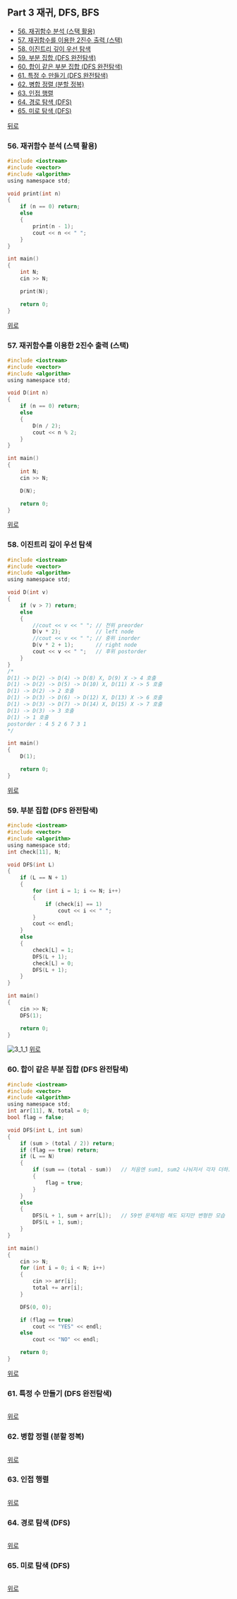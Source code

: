 ## Part 3 재귀, DFS, BFS
* [56. 재귀함수 분석 (스택 활용)](#56-재귀함수-분석-스택-활용)
* [57. 재귀함수를 이용한 2진수 출력 (스택)](#57-재귀함수를-이용한-2진수-출력-스택)
* [58. 이진트리 깊이 우선 탐색](#58-이진트리-깊이-우선-탐색)
* [59. 부분 집합 (DFS 완전탐색)](#59-부분-집합-dfs-완전탐색)
* [60. 합이 같은 부분 집합 (DFS 완전탐색)](#60-합이-같은-부분-집합-dfs-완전탐색)
* [61. 특정 수 만들기 (DFS 완전탐색)](#61-특정-수-만들기-dfs-완전탐색)
* [62. 병합 정렬 (분할 정복)](#62-병합-정렬-분할-정복)
* [63. 인접 행렬](#63-인접-행렬)
* [64. 경로 탐색 (DFS)](#64-경로-탐색-dfs)
* [65. 미로 탐색 (DFS)](#65-미로-탐색-dfs)

[뒤로](https://github.com/hhhan0315/Algorithm)

### 56. 재귀함수 분석 (스택 활용)
```c
#include <iostream>
#include <vector>
#include <algorithm>
using namespace std;

void print(int n)
{
	if (n == 0) return;
	else
	{
		print(n - 1);
		cout << n << " ";
	}
}

int main()
{
	int N;
	cin >> N;

	print(N);

	return 0;
}
```
[위로](#part-3-재귀-dfs-bfs)

### 57. 재귀함수를 이용한 2진수 출력 (스택)
```c
#include <iostream>
#include <vector>
#include <algorithm>
using namespace std;

void D(int n)
{
	if (n == 0) return;
	else
	{
		D(n / 2);
		cout << n % 2;
	}
}

int main()
{
	int N;
	cin >> N;

	D(N);

	return 0;
}
```
[위로](#part-3-재귀-dfs-bfs)

### 58. 이진트리 깊이 우선 탐색
```c
#include <iostream>
#include <vector>
#include <algorithm>
using namespace std;

void D(int v)
{
	if (v > 7) return;
	else
	{
		//cout << v << " ";	// 전위 preorder
		D(v * 2);	        // left node
		//cout << v << " ";	// 중위 inorder
		D(v * 2 + 1);	    // right node
		cout << v << " ";	// 후위 postorder
	}
}
/*
D(1) -> D(2) -> D(4) -> D(8) X, D(9) X -> 4 호출
D(1) -> D(2) -> D(5) -> D(10) X, D(11) X -> 5 호출
D(1) -> D(2) -> 2 호출
D(1) -> D(3) -> D(6) -> D(12) X, D(13) X -> 6 호출
D(1) -> D(3) -> D(7) -> D(14) X, D(15) X -> 7 호출
D(1) -> D(3) -> 3 호출
D(1) -> 1 호출
postorder : 4 5 2 6 7 3 1
*/

int main()
{
	D(1);

	return 0;
}
```
[위로](#part-3-재귀-dfs-bfs)

### 59. 부분 집합 (DFS 완전탐색)
```c
#include <iostream>
#include <vector>
#include <algorithm>
using namespace std;
int check[11], N;

void DFS(int L)
{
	if (L == N + 1)
	{
		for (int i = 1; i <= N; i++)
		{
			if (check[i] == 1)
				cout << i << " ";
		}
		cout << endl;
	}
	else
	{
		check[L] = 1;
		DFS(L + 1);
		check[L] = 0;
		DFS(L + 1);
	}
}

int main()
{
	cin >> N;
	DFS(1);

	return 0;
}
```
![3_1_1](https://github.com/hhhan0315/Algorithm/blob/master/study_for_IT/image/3_1_1.jpeg)
[위로](#part-3-재귀-dfs-bfs)

### 60. 합이 같은 부분 집합 (DFS 완전탐색)
```c
#include <iostream>
#include <vector>
#include <algorithm>
using namespace std;
int arr[11], N, total = 0;
bool flag = false;

void DFS(int L, int sum)
{
	if (sum > (total / 2)) return;
	if (flag == true) return;
	if (L == N)
	{
		if (sum == (total - sum))	// 처음엔 sum1, sum2 나눠저서 각자 더하고 비교를 해줬었다.
		{
			flag = true;
		}
	}
	else
	{
		DFS(L + 1, sum + arr[L]);	// 59번 문제처럼 해도 되지만 변형한 모습
		DFS(L + 1, sum);
	}
}

int main()
{
	cin >> N;
	for (int i = 0; i < N; i++)
	{
		cin >> arr[i];
		total += arr[i];
	}

	DFS(0, 0);

	if (flag == true)
		cout << "YES" << endl;
	else
		cout << "NO" << endl;

	return 0;
}
```
[위로](#part-3-재귀-dfs-bfs)

### 61. 특정 수 만들기 (DFS 완전탐색)
```c

```
[위로](#part-3-재귀-dfs-bfs)

### 62. 병합 정렬 (분할 정복)
```c

```
[위로](#part-3-재귀-dfs-bfs)

### 63. 인접 행렬
```c

```
[위로](#part-3-재귀-dfs-bfs)

### 64. 경로 탐색 (DFS)
```c

```
[위로](#part-3-재귀-dfs-bfs)

### 65. 미로 탐색 (DFS)
```c

```
[위로](#part-3-재귀-dfs-bfs)
